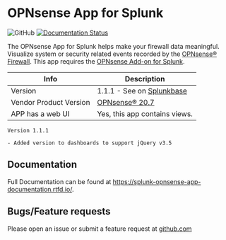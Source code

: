 # OPNsense App for Splunk

![GitHub](https://img.shields.io/github/license/ZachChristensen28/Opnsense_App_for_Splunk)
[![Documentation Status](https://readthedocs.org/projects/splunk-opnsense-app-documentation/badge/?version=latest)](https://splunk-opnsense-app-documentation.readthedocs.io/en/latest/?badge=latest)

The OPNsense App for Splunk helps make your firewall data meaningful. Visualize system or security related events recorded by the [OPNsense® Firewall](https://opnsense.org/). This app requires the [OPNsense Add-on for Splunk](https://splunkbase.splunk.com/app/4538/).

 Info | Description
------|----------
Version | 1.1.1 - See on [Splunkbase](https://splunkbase.splunk.com/app/5372/)
Vendor Product Version | [OPNsense® 20.7](https://opnsense.org/)
APP has a web UI | Yes, this app contains views.

```TEXT
Version 1.1.1

- Added version to dashboards to support jQuery v3.5
```

## Documentation

Full Documentation can be found at https://splunk-opnsense-app-documentation.rtfd.io/.

## Bugs/Feature requests

Please open an issue or submit a feature request at [github.com](https://github.com/ZachChristensen28/Opnsense_App_for_Splunk)
